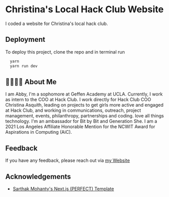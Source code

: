 # Christina's Local Hack Club Website

I coded a website for Christina's local hack club. 

## Deployment

To deploy this project, clone the repo and in terminal run

```bash
  yarn
  yarn run dev
```


## 💖👩🏻‍💻 About Me
I am Abby, I'm a sophomore at Geffen Academy at UCLA. Currently, I work as intern to the COO at Hack Club. I work directly for Hack Club COO Christina Asquith, leading on projects to get girls more active and engaged at Hack Club, and working in communications, outreach, project management, events, philanthropy, partnerships and coding.
 love all things technology. I'm an ambassador for Bit by Bit and Generation She. I am a 2021 Los Angeles Affiliate Honorable Mention for the NCWIT Award for Aspirations in Computing (AiC).

## Feedback

If you have any feedback, please reach out via [my Website](abbyfischler.com)


## Acknowledgements

 - [Sarthak Mohanty's Next.js (PERFECT) Template](https://github.com/sarthaktexas/perfect)
